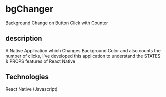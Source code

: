# bgChanger
Background Change on Button Click with Counter
## description 
A Native Application which Changes Background Color and also counts the number of clicks,
I've developed this application to understand the STATES & PROPS features of React Native 

## Technologies 
React Native (Javascript)


